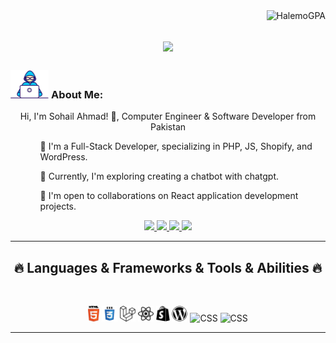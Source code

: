 <img align="right" src="https://visitor-badge.laobi.icu/badge?page_id=HalemoGPA/HalemoGPA" alt="HalemoGPA">

<h1 align="center">
  <a href="https://git.io/typing-svg">
    <img src="https://readme-typing-svg.herokuapp.com/?lines=This+is+Halemo+GPA;Nice+to+meet+you+%F0%9F%91%8B&center=true&size=30">
  </a>
</h1>

### <img src="/images/Developer.gif" alt="developer gif" height="45px"> About Me:

<p align="center">
  Hi, I'm Sohail Ahmad! 👋, Computer Engineer & Software Developer from Pakistan
  <br>
<ul>
  <ol>👀 I'm a Full-Stack Developer, specializing in PHP, JS, Shopify, and WordPress.</ol>
  <ol>🌱 Currently, I'm exploring creating a chatbot with chatgpt.</ol>
  <ol>💞️ I'm open to collaborations on React application development projects.</ol>
</ul>
</p>
<p align="center">
  <a href="https://www.linkedin.com/in/dev-sohail-ahmad/">
    <img src="https://img.shields.io/badge/linkedin-%230077B5.svg?&style=for-the-badge&logo=linkedin&logoColor=white" height=23>
  </a>
  <a href="mailto:dev.sohailahmad@gmail.com">
    <img src="https://img.shields.io/badge/Gmail-D14836?style=for-the-badge&logo=gmail&logoColor=white" height=23>
  </a>
  <a href="http://wa.me/+92346679865">
    <img src="https://img.shields.io/badge/WhatsApp-25D366?style=for-the-badge&logo=whatsapp&logoColor=white" height=23>
  </a>
  <a href="skype:live:.cid.abee6d364346fb11">
    <img src="https://img.shields.io/badge/skype-1877F2?style=for-the-badge&logo=skype&logoColor=white" height=23>
  </a>

</p>
<hr>
<h2 align="center">🔥 Languages & Frameworks & Tools & Abilities 🔥</h2><br>
<p align="center">
  <img title="HTML5" height="25" src="images/html5.svg">
  <img title="CSS" height="25" src="images/css.svg">
  <img title="CSS" height="25" src="images/laravel.svg">
  <img title="CSS" height="25" src="images/react.svg">
  <img title="CSS" height="25" src="images/shopify.svg">
  <img title="CSS" height="25" src="images/wp.svg">
  <img title="CSS" height="25" src="redux/mysql.svg">
  <img title="CSS" height="25" src="redux/redux.svg">
</p>
<hr>
